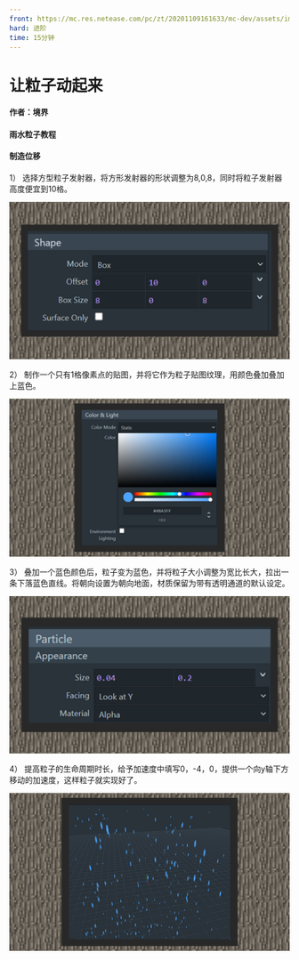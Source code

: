 ```yaml
---
front: https://mc.res.netease.com/pc/zt/20201109161633/mc-dev/assets/img/5_4.be84bb9e.jpg
hard: 进阶
time: 15分钟
---
```


# 让粒子动起来



#### 作者：境界



#### 雨水粒子教程



#### 制造位移

1） 选择方型粒子发射器，将方形发射器的形状调整为8,0,8，同时将粒子发射器高度便宜到10格。

![](./images/5_1.jpg)



2） 制作一个只有1格像素点的贴图，并将它作为粒子贴图纹理，用颜色叠加叠加上蓝色。

![](./images/5_2.jpg)



3） 叠加一个蓝色颜色后，粒子变为蓝色，并将粒子大小调整为宽比长大，拉出一条下落蓝色直线。将朝向设置为朝向地面，材质保留为带有透明通道的默认设定。

![](./images/5_3.jpg)



4） 提高粒子的生命周期时长，给予加速度中填写0，-4，0，提供一个向y轴下方移动的加速度，这样粒子就实现好了。

![](./images/5_4.jpg)